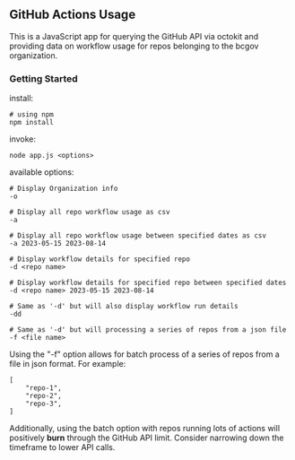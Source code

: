 ## GitHub Actions Usage
This is a JavaScript app for querying the GitHub API via octokit and providing data on workflow usage for repos belonging to the bcgov organization.

### Getting Started
install:
```
# using npm
npm install
```

invoke:
```
node app.js <options>
```

available options:
```
# Display Organization info
-o

# Display all repo workflow usage as csv
-a

# Display all repo workflow usage between specified dates as csv
-a 2023-05-15 2023-08-14

# Display workflow details for specified repo
-d <repo name>

# Display workflow details for specified repo between specified dates
-d <repo name> 2023-05-15 2023-08-14

# Same as '-d' but will also display workflow run details
-dd

# Same as '-d' but will processing a series of repos from a json file
-f <file name>
```

Using the "-f" option allows for batch process of a series of repos from a file in json format. For example:
```
[
    "repo-1",
    "repo-2",
    "repo-3",
]
```
Additionally, using the batch option with repos running lots of actions will positively **burn** through the GitHub API limit. Consider narrowing down the timeframe to lower API calls.
